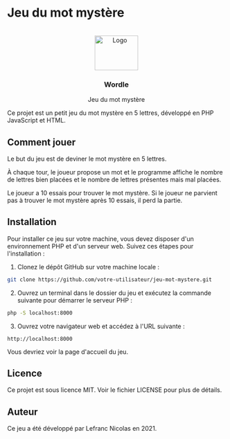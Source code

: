 # Jeu du mot mystère

<!-- PROJECT LOGO -->
<br />
<div align="center">
  <a href="https://github.com/nico-vrn/Wordle">
    <img src="images/logo.png" alt="Logo" width="100" height="80">
  </a>

  <h3 align="center">Wordle</h3>

  <p align="center">
    Jeu du mot mystère
    <br />
   </p>
</div>

Ce projet est un petit jeu du mot mystère en 5 lettres, développé en PHP JavaScript et HTML.

## Comment jouer
Le but du jeu est de deviner le mot mystère en 5 lettres. 

À chaque tour, le joueur propose un mot et le programme affiche le nombre de lettres bien placées et le nombre de lettres présentes mais mal placées.

Le joueur a 10 essais pour trouver le mot mystère. Si le joueur ne parvient pas à trouver le mot mystère après 10 essais, il perd la partie.

## Installation
Pour installer ce jeu sur votre machine, vous devez disposer d'un environnement PHP et d'un serveur web. Suivez ces étapes pour l'installation :

1. Clonez le dépôt GitHub sur votre machine locale :


```sh
git clone https://github.com/votre-utilisateur/jeu-mot-mystere.git
```

2. Ouvrez un terminal dans le dossier du jeu et exécutez la commande suivante pour démarrer le serveur PHP :

```sh 
php -S localhost:8000
```

3. Ouvrez votre navigateur web et accédez à l'URL suivante :

```web
http://localhost:8000
```

Vous devriez voir la page d'accueil du jeu.

## Licence 
Ce projet est sous licence MIT. Voir le fichier LICENSE pour plus de détails.

## Auteur
Ce jeu a été développé par Lefranc Nicolas en 2021.
